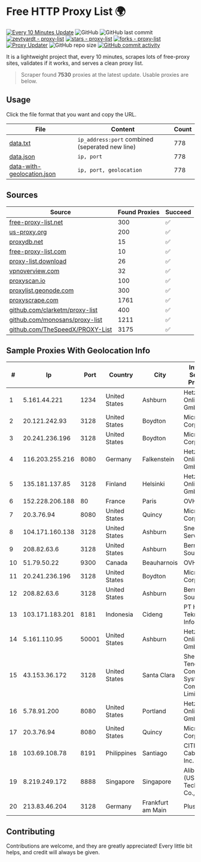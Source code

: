 
# Free HTTP Proxy List 🌍

[![Every 10 Minutes Update](https://github.com/mertguvencli/http-proxy-list/actions/workflows/main.yml/badge.svg?branch=main)](https://github.com/mertguvencli/http-proxy-list/actions/workflows/main.yml)
![GitHub](https://img.shields.io/github/license/mertguvencli/http-proxy-list)
![GitHub last commit](https://img.shields.io/github/last-commit/mertguvencli/http-proxy-list)
[![zevtyardt - proxy-list](https://img.shields.io/static/v1?label=zevtyardt&message=proxy-list&color=blue&logo=github)](https://github.com/zevtyardt/proxy-list "Go to GitHub repo")
[![stars - proxy-list](https://img.shields.io/github/stars/zevtyardt/proxy-list?style=social)](https://github.com/zevtyardt/proxy-list)
[![forks - proxy-list](https://img.shields.io/github/forks/zevtyardt/proxy-list?style=social)](https://github.com/zevtyardt/proxy-list)
[![Proxy Updater](https://github.com/zevtyardt/proxy-list/workflows/Proxy%20Updater/badge.svg)](https://github.com/zevtyardt/proxy-list/actions?query=workflow:"Proxy+Updater")
![GitHub repo size](https://img.shields.io/github/repo-size/zevtyardt/proxy-list)
[![GitHub commit activity](https://img.shields.io/github/commit-activity/m/zevtyardt/proxy-list?logo=commits)](https://github.com/zevtyardt/proxy-list/commits/main)

It is a lightweight project that, every 10 minutes, scrapes lots of free-proxy sites, validates if it works, and serves a clean proxy list.

> Scraper found **7530** proxies at the latest update. Usable proxies are below.

## Usage

Click the file format that you want and copy the URL.

|File|Content|Count|
|----|-------|-----|
|[data.txt](https://raw.githubusercontent.com/mertguvencli/http-proxy-list/main/proxy-list/data.txt)|`ip_address:port` combined (seperated new line)|778|
|[data.json](https://raw.githubusercontent.com/mertguvencli/http-proxy-list/main/proxy-list/data.json)|`ip, port`|778|
|[data-with-geolocation.json](https://raw.githubusercontent.com/mertguvencli/http-proxy-list/main/proxy-list/data-with-geolocation.json)|`ip, port, geolocation`|778|

## Sources

|Source|Found Proxies|Succeed|
|------|-------------|-------|
|[free-proxy-list.net](https://free-proxy-list.net)|300|✅|
|[us-proxy.org](https://www.us-proxy.org)|200|✅|
|[proxydb.net](http://proxydb.net)|15|✅|
|[free-proxy-list.com](https://free-proxy-list.com/?page=&port=&type%5B%5D=http&type%5B%5D=https&up_time=0&search=Search)|10|✅|
|[proxy-list.download](https://www.proxy-list.download/HTTP)|26|✅|
|[vpnoverview.com](https://vpnoverview.com/privacy/anonymous-browsing/free-proxy-servers)|32|✅|
|[proxyscan.io](https://www.proxyscan.io)|100|✅|
|[proxylist.geonode.com](https://proxylist.geonode.com/api/proxy-list?limit=300&page=1&sort_by=lastChecked&sort_type=desc&protocols=http,https)|300|✅|
|[proxyscrape.com](https://api.proxyscrape.com/v2/?request=displayproxies&protocol=http&timeout=10000&country=all&ssl=all&anonymity=all)|1761|✅|
|[github.com/clarketm/proxy-list](https://raw.githubusercontent.com/clarketm/proxy-list/master/proxy-list-raw.txt)|400|✅|
|[github.com/monosans/proxy-list](https://raw.githubusercontent.com/monosans/proxy-list/main/proxies/http.txt)|1211|✅|
|[github.com/TheSpeedX/PROXY-List](https://raw.githubusercontent.com/TheSpeedX/PROXY-List/master/http.txt)|3175|✅|


## Sample Proxies With Geolocation Info

|#|Ip|Port|Country|City|Internet Service Provider|
|-|--|----|-------|----|-------------------------|
|1|5.161.44.221|1234|United States|Ashburn|Hetzner Online GmbH|
|2|20.121.242.93|3128|United States|Boydton|Microsoft Corporation|
|3|20.241.236.196|3128|United States|Boydton|Microsoft Corporation|
|4|116.203.255.216|8080|Germany|Falkenstein|Hetzner Online GmbH|
|5|135.181.137.85|3128|Finland|Helsinki|Hetzner Online GmbH|
|6|152.228.206.188|80|France|Paris|OVH SAS|
|7|20.3.76.94|8080|United States|Quincy|Microsoft Corporation|
|8|104.171.160.138|3128|United States|Ashburn|Sneaker Server|
|9|208.82.63.6|3128|United States|Ashburn|Bernardi Sounds|
|10|51.79.50.22|9300|Canada|Beauharnois|OVH SAS|
|11|20.241.236.196|3128|United States|Boydton|Microsoft Corporation|
|12|208.82.63.6|3128|United States|Ashburn|Bernardi Sounds|
|13|103.171.183.201|8181|Indonesia|Cideng|PT Hayat Teknologi Informatika|
|14|5.161.110.95|50001|United States|Ashburn|Hetzner Online GmbH|
|15|43.153.36.172|3128|United States|Santa Clara|Shenzhen Tencent Computer Systems Company Limited|
|16|5.78.91.200|8080|United States|Portland|Hetzner Online GmbH|
|17|20.3.76.94|8080|United States|Quincy|Microsoft Corporation|
|18|103.69.108.78|8191|Philippines|Santiago|CITI Cableworld Inc.|
|19|8.219.249.172|8888|Singapore|Singapore|Alibaba (US) Technology Co., Ltd.|
|20|213.83.46.204|3128|Germany|Frankfurt am Main|Plus.line AG|



## Contributing

Contributions are welcome, and they are greatly appreciated! Every
little bit helps, and credit will always be given.

